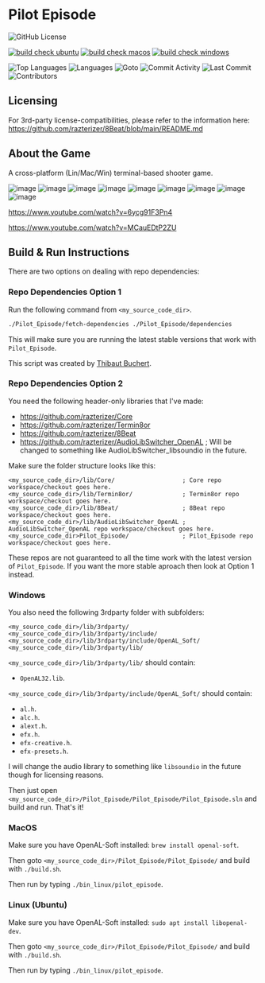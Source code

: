 # Pilot Episode

![GitHub License](https://img.shields.io/github/license/razterizer/Pilot_Episode?color=blue)

[![build check ubuntu](https://github.com/razterizer/Pilot_Episode/actions/workflows/build-ubuntu.yml/badge.svg)](https://github.com/razterizer/Pilot_Episode/actions/workflows/build-ubuntu.yml)
[![build check macos](https://github.com/razterizer/Pilot_Episode/actions/workflows/build-macos.yml/badge.svg)](https://github.com/razterizer/Pilot_Episode/actions/workflows/build-macos.yml)
[![build check windows](https://github.com/razterizer/Pilot_Episode/actions/workflows/build-windows.yml/badge.svg)](https://github.com/razterizer/Pilot_Episode/actions/workflows/build-windows.yml)

![Top Languages](https://img.shields.io/github/languages/top/razterizer/Pilot_Episode)
![Languages](https://img.shields.io/github/languages/count/razterizer/Pilot_Episode)
![Goto](https://img.shields.io/github/search/razterizer/Pilot_Episode/goto)
![Commit Activity](https://img.shields.io/github/commit-activity/t/razterizer/Pilot_Episode)
![Last Commit](https://img.shields.io/github/last-commit/razterizer/Pilot_Episode)
![Contributors](https://img.shields.io/github/contributors/razterizer/Pilot_Episode)

## Licensing

For 3rd-party license-compatibilities, please refer to the information here: https://github.com/razterizer/8Beat/blob/main/README.md

## About the Game

A cross-platform (Lin/Mac/Win) terminal-based shooter game.

![image](https://github.com/razterizer/Pilot_Episode/assets/32767250/9b596d5c-e128-4dba-8fb5-02e9b3d8f412)
![image](https://github.com/razterizer/Pilot_Episode/assets/32767250/1a5f06e8-130b-4e6b-a96c-915e61bcd73d)
![image](https://github.com/razterizer/Pilot_Episode/assets/32767250/d8cba740-fe6e-4d59-9c9f-308a0bb40d67)
![image](https://github.com/razterizer/Pilot_Episode/assets/32767250/abd78df7-7314-43a2-8ef6-0270dc979575)
![image](https://github.com/razterizer/Pilot_Episode/assets/32767250/89a0443d-8d90-4630-aa8a-5c84b774e8f8)
![image](https://github.com/razterizer/Pilot_Episode/assets/32767250/e46094ff-bb92-43da-ba7d-28eb5a3c5730)
![image](https://github.com/razterizer/Pilot_Episode/assets/32767250/7230fefa-5b50-4107-9a73-d274c1d629c2)
![image](https://github.com/razterizer/Pilot_Episode/assets/32767250/16977fe1-330b-4b41-bfc3-5793161034f4)
![image](https://github.com/razterizer/Pilot_Episode/assets/32767250/18ba7d45-6b5c-42ba-9cce-c233609ce947)

https://www.youtube.com/watch?v=6ycg91F3Pn4

https://www.youtube.com/watch?v=MCauEDtP2ZU


## Build & Run Instructions

There are two options on dealing with repo dependencies:
### Repo Dependencies Option 1

Run the following command from `<my_source_code_dir>`.
```sh
./Pilot_Episode/fetch-dependencies ./Pilot_Episode/dependencies
```
This will make sure you are running the latest stable versions that work with `Pilot_Episode`.

This script was created by [Thibaut Buchert](https://github.com/thibautbuchert).

### Repo Dependencies Option 2

You need the following header-only libraries that I've made:
* https://github.com/razterizer/Core
* https://github.com/razterizer/Termin8or
* https://github.com/razterizer/8Beat
* https://github.com/razterizer/AudioLibSwitcher_OpenAL ; Will be changed to something like AudioLibSwitcher_libsoundio in the future.

Make sure the folder structure looks like this:
```
<my_source_code_dir>/lib/Core/                   ; Core repo workspace/checkout goes here.
<my_source_code_dir>/lib/Termin8or/              ; Termin8or repo workspace/checkout goes here.
<my_source_code_dir>/lib/8Beat/                  ; 8Beat repo workspace/checkout goes here.
<my_source_code_dir>/lib/AudioLibSwitcher_OpenAL ; AudioLibSwitcher_OpenAL repo workspace/checkout goes here.
<my_source_code_dir>Pilot_Episode/               ; Pilot_Episode repo workspace/checkout goes here.
```

These repos are not guaranteed to all the time work with the latest version of `Pilot_Episode`. If you want the more stable aproach then look at Option 1 instead.

### Windows

You also need the following 3rdparty folder with subfolders:
```
<my_source_code_dir>/lib/3rdparty/
<my_source_code_dir>/lib/3rdparty/include/
<my_source_code_dir>/lib/3rdparty/include/OpenAL_Soft/
<my_source_code_dir>/lib/3rdparty/lib/
```

`<my_source_code_dir>/lib/3rdparty/lib/` should contain:
* `OpenAL32.lib`.

`<my_source_code_dir>/lib/3rdparty/include/OpenAL_Soft/` should contain:
* `al.h`.
* `alc.h`.
* `alext.h`.
* `efx.h`.
* `efx-creative.h`.
* `efx-presets.h`.

I will change the audio library to something like `libsoundio` in the future though for licensing reasons.

Then just open `<my_source_code_dir>/Pilot_Episode/Pilot_Episode/Pilot_Episode.sln` and build and run. That's it!

### MacOS

Make sure you have OpenAL-Soft installed: `brew install openal-soft`.

Then goto `<my_source_code_dir>/Pilot_Episode/Pilot_Episode/` and build with `./build.sh`.

Then run by typing `./bin_linux/pilot_episode`.

### Linux (Ubuntu)

Make sure you have OpenAL-Soft installed: `sudo apt install libopenal-dev`.

Then goto `<my_source_code_dir>/Pilot_Episode/Pilot_Episode/` and build with `./build.sh`.

Then run by typing `./bin_linux/pilot_episode`.
